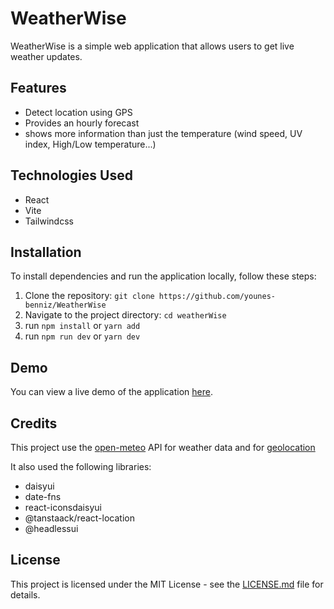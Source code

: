 # WeatherWise

WeatherWise is a simple web application that allows users to get live weather updates.

## Features

- Detect location using GPS
- Provides an hourly forecast
- shows more information than just the temperature (wind speed, UV index, High/Low temperature...)

## Technologies Used

- React
- Vite
- Tailwindcss

## Installation

To install dependencies and run the application locally, follow these steps:

1. Clone the repository: `git clone https://github.com/younes-benniz/WeatherWise`
2. Navigate to the project directory: `cd weatherWise`
3. run `npm install` or `yarn add`
4. run `npm run dev` or `yarn dev`

## Demo

You can view a live demo of the application [here](https://younes-benniz.github.io/WeatherWise/).

## Credits

This project use the [open-meteo](https://open-meteo.com/) API for weather data and for [geolocation](https://open-meteo.com/en/docs/geocoding-api)

It also used the following libraries:

- daisyui
- date-fns
- react-iconsdaisyui
- @tanstaack/react-location
- @headlessui

## License

This project is licensed under the MIT License - see the [LICENSE.md](LICENSE.md) file for details.
